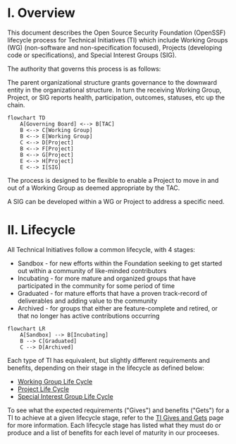 
# I. Overview

This document describes the Open Source Security Foundation (OpenSSF) lifecycle process for Technical Initiatives (TI) which include Working Groups (WG) (non-software and non-specification focused), Projects (developing code or specifications), and Special Interest Groups (SIG). 

The authority that governs this process is as follows:

The parent organizational structure grants governance to the downward entity in the organizational structure.  In turn the receiving Working Group, Project, or SIG reports health, participation, outcomes, statuses, etc up the chain.

```mermaid
flowchart TD
    A[Governing Board] <--> B[TAC]
    B <--> C[Working Group]
    B <--> E[Working Group]
    C <--> D[Project]
    B <--> F[Project]
    B <--> G[Project]
    E <--> H[Project]
    E <--> I[SIG]
```

The process is designed to be flexible to enable a Project to move in and out of a Working Group as deemed appropriate by the TAC.

A SIG can be developed within a WG or Project to address a specific need.

# II. Lifecycle

All Technical Initiatives follow a common lifecycle, with 4 stages: 

- Sandbox - for new efforts within the Foundation seeking to get started out within a community of like-minded contributors
- Incubating - for more mature and organized groups that have participated in the community for some period of time
- Graduated - for mature efforts that have a proven track-record of deliverables and adding value to the community
- Archived - for groups that either are feature-complete and retired, or that no longer has active contributions occurring

```mermaid
flowchart LR
    A[Sandbox] --> B[Incubating]
    B --> C[Graduated]
    C --> D[Archived]
```

Each type of TI has equivalent, but slightly different requirements and benefits, depending on their stage in the lifecycle as defined below:

* [Working Group Life Cycle](working-group-lifecycle.md)
* [Project Life Cycle](project-lifecycle.md)
* [Special Interest Group Life Cycle](sig-lifecycle.md)

To see what the expected requirements ("Gives") and benefits ("Gets") for a TI to achieve at a given lifecycle stage, refer to the [TI Gives and Gets](https://github.com/ossf/tac/blob/main/process/TI-Gives%2BGets.md) page for more information.  Each lifecycle stage has listed what they must do or produce and a list of benefits for each level of maturity in our proceeses.

